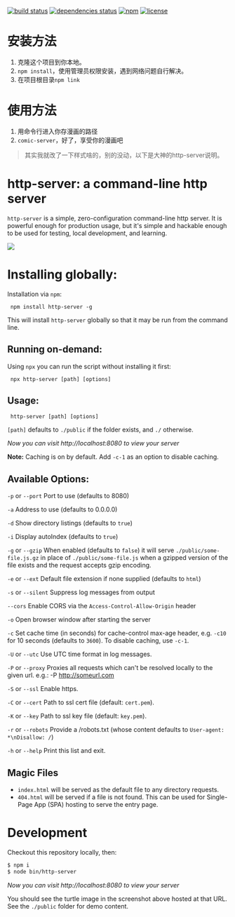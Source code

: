 [![build status](https://img.shields.io/travis/indexzero/http-server.svg?style=flat-square)](https://travis-ci.org/indexzero/http-server)
[![dependencies status](https://img.shields.io/david/indexzero/http-server.svg?style=flat-square)](https://david-dm.org/indexzero/http-server)
[![npm](https://img.shields.io/npm/v/http-server.svg?style=flat-square)](https://www.npmjs.com/package/http-server)
[![license](https://img.shields.io/github/license/indexzero/http-server.svg?style=flat-square)](https://github.com/indexzero/http-server)

# 安装方法

1. 克隆这个项目到你本地。
2. `npm install`，使用管理员权限安装，遇到网络问题自行解决。
3. 在项目根目录`npm link`

# 使用方法
1. 用命令行进入你存漫画的路径
2. `comic-server`，好了，享受你的漫画吧

> 其实我就改了一下样式啥的，别的没动，以下是大神的http-server说明。

# http-server: a command-line http server

`http-server` is a simple, zero-configuration command-line http server.  It is powerful enough for production usage, but it's simple and hackable enough to be used for testing, local development, and learning.

![](https://github.com/nodeapps/http-server/raw/master/screenshots/public.png)

# Installing globally:

Installation via `npm`:

     npm install http-server -g

This will install `http-server` globally so that it may be run from the command line.

## Running on-demand:

Using `npx` you can run the script without installing it first:

     npx http-server [path] [options]

## Usage:

     http-server [path] [options]

`[path]` defaults to `./public` if the folder exists, and `./` otherwise.

*Now you can visit http://localhost:8080 to view your server*

**Note:** Caching is on by default. Add `-c-1` as an option to disable caching.

## Available Options:

`-p` or `--port` Port to use (defaults to 8080)

`-a` Address to use (defaults to 0.0.0.0)

`-d` Show directory listings (defaults to `true`)

`-i` Display autoIndex (defaults to `true`)

`-g` or `--gzip` When enabled (defaults to `false`) it will serve `./public/some-file.js.gz` in place of `./public/some-file.js` when a gzipped version of the file exists and the request accepts gzip encoding.

`-e` or `--ext` Default file extension if none supplied (defaults to `html`)

`-s` or `--silent` Suppress log messages from output

`--cors` Enable CORS via the `Access-Control-Allow-Origin` header

`-o` Open browser window after starting the server

`-c` Set cache time (in seconds) for cache-control max-age header, e.g. `-c10` for 10 seconds (defaults to `3600`). To disable caching, use `-c-1`.

`-U` or `--utc` Use UTC time format in log messages.

`-P` or `--proxy` Proxies all requests which can't be resolved locally to the given url. e.g.: -P http://someurl.com

`-S` or `--ssl` Enable https.

`-C` or `--cert` Path to ssl cert file (default: `cert.pem`).

`-K` or `--key` Path to ssl key file (default: `key.pem`).

`-r` or `--robots` Provide a /robots.txt (whose content defaults to `User-agent: *\nDisallow: /`)

`-h` or `--help` Print this list and exit.

## Magic Files

- `index.html` will be served as the default file to any directory requests.
- `404.html` will be served if a file is not found. This can be used for Single-Page App (SPA) hosting to serve the entry page.

# Development

Checkout this repository locally, then:

```sh
$ npm i
$ node bin/http-server
```

*Now you can visit http://localhost:8080 to view your server*

You should see the turtle image in the screenshot above hosted at that URL. See
the `./public` folder for demo content.

